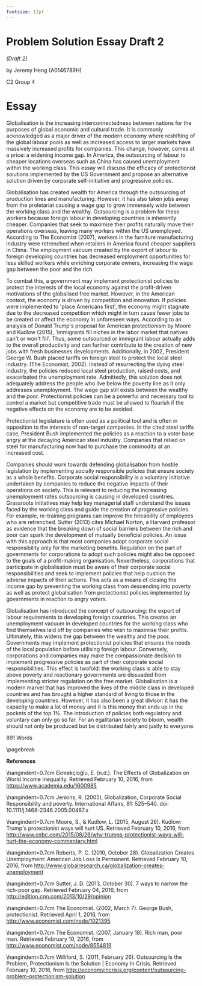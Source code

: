 ```yaml
---
fontsize: 12pt
---
```


# Problem Solution Essay Draft 2

*(Draft 2)*

by Jeremy Heng (A0146789H)

C2 Group 4

# Essay

Globalisation is the increasing interconnectedness between nations for the
purposes of global economic and cultural trade. It is commonly acknowledged as a
major driver of the modern economy where reshifting of the global labour pools
as well as increased access to larger markets have massively increased profits
for companies. This change, however, comes at a price: a widening income gap. In
America, the outsourcing of labour to cheaper locations overseas such as China
has caused unemployment within the working class. This essay will discuss the
efficacy of protectionist solutions implemented by the US Government and propose
an alternative solution driven by corporate self-initiative and progressive
policies.

Globalisation has created wealth for America through the outsourcing of
production lines and manufacturing. However, it has also taken jobs away from
the proletariat causing a wage gap to grow immensely wide between the working
class and the wealthy. Outsourcing is a problem for these workers because
foreign labour in developing countries is inherently cheaper. Companies that
seek to maximise their profits naturally move their operations overseas, leaving
many workers within the US unemployed. According to The Economist (2007),
workers in the furniture manufacturing industry were retrenched when retailers
in America found cheaper suppliers in China. The employment vacuum created by
the export of labour to foreign developing countries has decreased employment
opportunities for less skilled workers while enriching corporate owners,
increasing the wage gap between the poor and the rich.

To combat this, a government may implement protectionist policies to protect the
interests of the local economy against the profit-driven motivations of the
globalised free market. However, in the American context, the economy is driven
by competition and innovation. If policies were implemented to 'place Americans
first', the economy might stagnate due to the decreased competition which might
in turn cause fewer jobs to be created or affect the economy in unforeseen ways.
According to an analysis of Donald Trump's proposal for American protectionism
by Moore and Kudlow (2015), 'immigrants fill niches in the labor market that
natives can't or won't fill'. Thus, some outsourced or immigrant labour actually
adds to the overall productivity and can further contribute to the creation of
new jobs with fresh businesses developments. Additionally, in 2002, President
George W. Bush placed tariffs on foreign steel to protect the local steel
industry. (The Economist, 2002). Instead of resurrecting the dying steel
industry, the policies reduced local steel production, raised costs, and
exacerbated the unemployment rate. Admittedly, this solution does not adequately
address the people who live below the poverty line as it only addresses
unemployment. The wage gap still exists between the wealthy and the poor.
Protectionist policies can be a powerful and necessary tool to control a market
but competitive trade must be allowed to flourish if the negative effects on the
economy are to be avoided.

Protectionist legislature is often used as a political tool and is often in
opposition to the interests of non-target companies. In the cited steel tariffs
case, President Bush implemented the policies as a reaction to a voter base
angry at the decaying American steel industry. Companies that relied on steel
for manufacturing now had to purchase the commodity at an increased cost.




Companies should work
towards defending globalisation from hostile legislation by implementing
socially responsible policies that ensure society as a whole benefits. Corporate
social responsibility is a voluntary initiative undertaken by companies to
reduce the negative impacts of their operations on society. This is relevant to
reducing the increasing unemployment rates outsourcing is causing in developed
countries. Grassroots initiatives may help key managerial staff understand the
issues faced by the working class and guide the creation of progressive
policies. For example, re-training programs can improve the hireability of
employees who are retrenched. Sutter (2013) cites Michael Norton, a Harvard
professor as evidence that the breaking down of social barriers between the rich
and poor can spark the development of mutually beneficial policies. An issue
with this approach is that most companies adopt corporate social responsibility
only for the marketing benefits. Regulation on the part of governments for
corporations to adopt such policies might also be opposed to the goals of a
profit-making organisation. Nevertheless, corporations that participate in
globalisation must be aware of their corporate social responsibilities and seek
to implement policies that help cushion the adverse impacts of their actions.
This acts as a means of closing the income gap by preventing the working class
from descending into poverty as well as protect globalisation from protectionist
policies implemented by governments in reaction to angry voters.

Globalisation has introduced the concept of outsourcing: the export of labour
requirements to developing foreign countries. This creates an unemployment
vacuum in developed countries for the working class who find themselves laid off
by companies who wish to maximise their profits. Ultimately, this widens the gap
between the wealthy and the poor. Governments may implement protectionist
policies that ensures the needs of the local population before utilising foreign
labour. Conversely, corporations and companies may make the compassionate
decision to implement progressive policies as part of their corporate social
responsibilities. This effect is twofold: the working class is able to stay
above poverty and reactionary governments are dissuaded from implementing
stricter regulation on the free market. Globalisation is a modern marvel that
has improved the lives of the middle class in developed countries and has
brought a higher standard of living to those in the developing countries.
However, it has also been a great divisor: it has the capacity to make a lot of
money and it is this money that ends up in the pockets of the top 1%. The
introduction of policies both regulatory and voluntary can only go so far. For
an egalitarian society to bloom, wealth should not only be produced but be
distributed fairly and justly to everyone.

891 Words

\pagebreak

**References**


\hangindent=0.7cm Ekmekçioğlu, E. (n.d.). The Effects of Globalization on World
Income Inequality. Retrieved February 10, 2016, from https://www.academia.edu/1600985

\hangindent=0.7cm Jenkins, R. (2005), Globalization, Corporate Social
Responsibility and poverty. International Affairs, 81: 525–540. doi: 10.1111/j.1468-2346.2005.00467.x

\hangindent=0.7cm Moore, S., & Kudlow, L. (2015, August 26). Kudlow: Trump's
protectionist ways will hurt US. Retrieved February 10, 2016, from
http://www.cnbc.com/2015/08/26/why-trumps-protectionist-ways-will-hurt-the-economy-commentary.html

\hangindent=0.7cm Roberts, P. C. (2010, October 28). Globalization Creates
Unemployment: American Job Loss Is Permanent. Retrieved February 10, 2016, from
http://www.globalresearch.ca/globalization-creates-unemployment

\hangindent=0.7cm Sutter, J. D. (2013, October 30). 7 ways to narrow the
rich-poor gap. Retrieved February 04, 2016, from http://edition.cnn.com/2013/10/29/opinion

\hangindent=0.7cm The Economist. (2002, March 7). George Bush, protectionist.
Retrieved April 1, 2016, from http://www.economist.com/node/1021395

\hangindent=0.7cm The Economist. (2007, January 18). Rich man, poor man.
Retrieved February 10, 2016, from http://www.economist.com/node/8554819

\hangindent=0.7cm Williford, S. (2011, February 26). Outsourcing Is the Problem,
Protectionism Is the Solution | Economy In Crisis. Retrieved February 10, 2016,
from http://economyincrisis.org/content/outsourcing-problem-protectionism-solution


